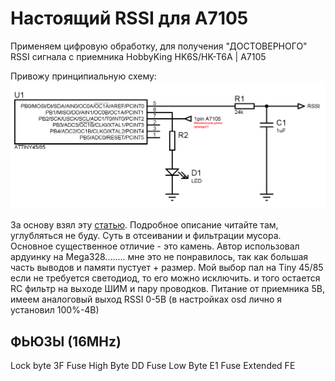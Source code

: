 # Настоящий RSSI для A7105 
Применяем цифровую обработку, для получения "ДОСТОВЕРНОГО" RSSI сигнала с приемника HobbyKing HK6S/HK-T6A | A7105

Привожу принципиальную схему:
![alt text](https://github.com/Penguin096/RSSI-A7105/blob/master/scheme.png)

За основу взял эту [статью](http://forum.modelka.com.ua/threads/88633-%D0%9F%D0%BE%D0%BB%D1%83%D1%87%D0%B5%D0%BD%D0%B8%D0%B5-%D1%81%D0%B8%D0%B3%D0%BD%D0%B0%D0%BB%D0%B0-RSSI-%D0%B8%D0%B7-%D0%BF%D1%80%D0%B8%D0%B5%D0%BC%D0%BD%D0%B8%D0%BA%D0%B0-HobbyKing-HK6S?p=795250#post795250). Подробное описание читайте там, углубляться не буду. Суть в отсеивании и фильтрации мусора.
Основное существенное отличие - это камень. Автор использовал ардуинку на Mega328........ мне это не понравилось, так как большая часть выводов и памяти пустует + размер. Мой выбор пал на Tiny 45/85
если не требуется светодиод, то его можно исключить. и того остается RC фильтр на выходе ШИМ и пару проводков.
Питание от приемника 5В, имеем аналоговый выход RSSI 0-5В (в настройках osd лично я установил 100%-4В)

## ФЬЮЗЫ (16MHz)
Lock byte 3F
Fuse High Byte DD
Fuse Low Byte E1
Fuse Extended FE
